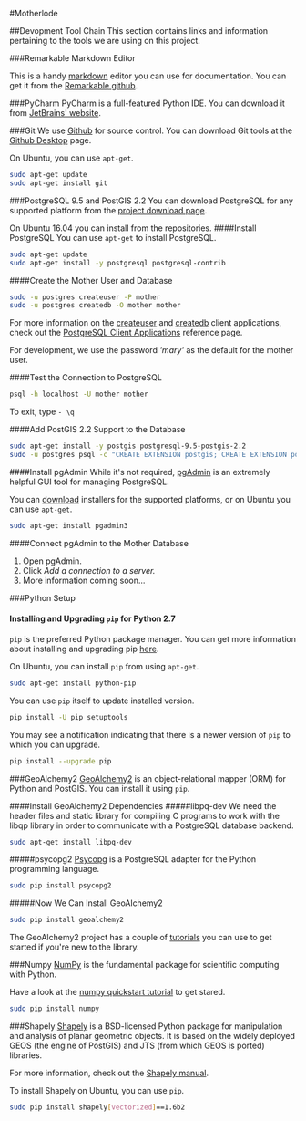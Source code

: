 #Motherlode

##Devopment Tool Chain
This section contains links and information pertaining to the tools we are using on this project.

###Remarkable Markdown Editor

This is a handy [markdown](https://en.wikipedia.org/wiki/Markdown) editor you can use for documentation.  You can get it from the [Remarkable github](https://remarkableapp.github.io).

###PyCharm
PyCharm is a full-featured Python IDE.  You can download it from  [JetBrains' website](https://www.jetbrains.com/pycharm/download/#section=linux).

###Git
We use [Github](https://github.com/patdaburu/Motherlode) for source control.  You can download Git tools at the [Github Desktop](https://desktop.github.com) page.

On Ubuntu, you can use `apt-get`.

```sh
sudo apt-get update
sudo apt-get install git
```

###PostgreSQL 9.5 and PostGIS 2.2
You can download PostgreSQL for any supported platform from the [project download page](https://www.postgresql.org/download/).

On Ubuntu 16.04 you can install from the repositories.
####Install PostgreSQL
You can use `apt-get` to install PostgreSQL.

```sh
sudo apt-get update
sudo apt-get install -y postgresql postgresql-contrib
```

####Create the Mother User and Database
```sh
sudo -u postgres createuser -P mother
sudo -u postgres createdb -O mother mother
```
For more information on the [createuser](https://www.postgresql.org/docs/devel/static/app-createdb.html) and [createdb](https://www.postgresql.org/docs/devel/static/app-createdb.html) client applications, check out the [PostgreSQL Client Applications](https://www.postgresql.org/docs/devel/static/app-createdb.html) reference page.

For development, we use the password _'mary'_ as the default for the mother user.

####Test the Connection to PostgreSQL
```sh
psql -h localhost -U mother mother
```
To exit, type `- \q`

####Add PostGIS 2.2 Support to the Database
```sh
sudo apt-get install -y postgis postgresql-9.5-postgis-2.2
sudo -u postgres psql -c "CREATE EXTENSION postgis; CREATE EXTENSION postgis_topology;" mother
```

####Install pgAdmin
While it's not required, [pgAdmin](https://www.pgadmin.org) is an extremely helpful GUI tool for managing PostgreSQL.

You can [download](https://www.pgadmin.org/download/) installers for the supported platforms, or on Ubuntu you can use `apt-get`.
```sh
sudo apt-get install pgadmin3
```

####Connect pgAdmin to the Mother Database
1. Open pgAdmin.
2. Click _Add a connection to a server._
3. More information coming soon...

###Python Setup
#### Installing and Upgrading `pip` for Python 2.7
`pip` is the preferred Python package manager.  You can get more information about installing and upgrading pip [here](https://packaging.python.org/installing/).


On Ubuntu, you can install `pip` from using `apt-get`.
```sh
sudo apt-get install python-pip
```

You can use `pip` itself to update installed version.
```sh
pip install -U pip setuptools
```

You may see a notification indicating that there is a newer version of `pip` to which you can upgrade.
```sh
pip install --upgrade pip
```

<!--
#### Installing and Upgrading `pip` for Python 3
`pip` is the preferred Python package manager.  You can get more information about installing and upgrading pip [here](https://packaging.python.org/installing/).


On Ubuntu, you can install `pip` from using `apt-get`.
```sh
sudo apt-get install python3-pip
```

You can use `pip` itself to update installed version.
```sh
pip install -U pip setuptools
```

You may see a notification indicating that there is a newer version of `pip` to which you can upgrade.
```sh
pip install --upgrade pip
```

On Ubuntu, `pip` for Python 3 installs into `/usr/lib/python3/dist-packages/pip`.
-->

###GeoAlchemy2
[GeoAlchemy2](http://geoalchemy-2.readthedocs.io/en/latest/) is an object-relational mapper (ORM) for Python and PostGIS.  You can install it using `pip`.

####Install GeoAlchemy2 Dependencies
#####libpq-dev
We need the header files and static library for compiling C programs to work with the libqp library in order to communicate with a PostgreSQL database backend.
```sh
sudo apt-get install libpq-dev
```
#####psycopg2
[Psycopg](http://initd.org/psycopg/) is a PostgreSQL adapter for the Python programming language. 
```sh
sudo pip install psycopg2
```

#####Now We Can Install GeoAlchemy2
```sh
sudo pip install geoalchemy2
```
The GeoAlchemy2 project has a couple of [tutorials](http://geoalchemy-2.readthedocs.io/en/latest/#tutorials) you can use to get started if you're new to the library. 

###Numpy
[NumPy](http://www.numpy.org/) is the fundamental package for scientific computing with Python.

Have a look at the [numpy quickstart tutorial](https://docs.scipy.org/doc/numpy-dev/user/quickstart.html) to get stared.
```sh
sudo pip install numpy
```

###Shapely
[Shapely](https://pypi.python.org/pypi/Shapely) is a BSD-licensed Python package for manipulation and analysis of planar geometric objects. It is based on the widely deployed GEOS (the engine of PostGIS) and JTS (from which GEOS is ported) libraries.

For more information, check out the [Shapely manual](https://toblerity.org/shapely/manual.html).

To install Shapely on Ubuntu, you can use `pip`.
```sh
sudo pip install shapely[vectorized]==1.6b2
```

